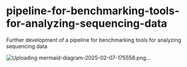 # pipeline-for-benchmarking-tools-for-analyzing-sequencing-data
Further development of a pipeline for benchmarking tools for analyzing sequencing data

![Uploading mermaid-diagram-2025-02-07-175558.png…]()
